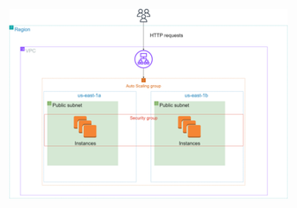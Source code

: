 ![image](https://raw.githubusercontent.com/RecursiveDeveloper/static-media-content/main/Simple_Diagram.drawio.png?token=GHSAT0AAAAAACMUCTSJNO3AWWLGPE4UF64GZNBX62Q)
